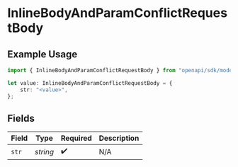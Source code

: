 # InlineBodyAndParamConflictRequestBody

## Example Usage

```typescript
import { InlineBodyAndParamConflictRequestBody } from "openapi/sdk/models/operations";

let value: InlineBodyAndParamConflictRequestBody = {
    str: "<value>",
};
```

## Fields

| Field              | Type               | Required           | Description        |
| ------------------ | ------------------ | ------------------ | ------------------ |
| `str`              | *string*           | :heavy_check_mark: | N/A                |